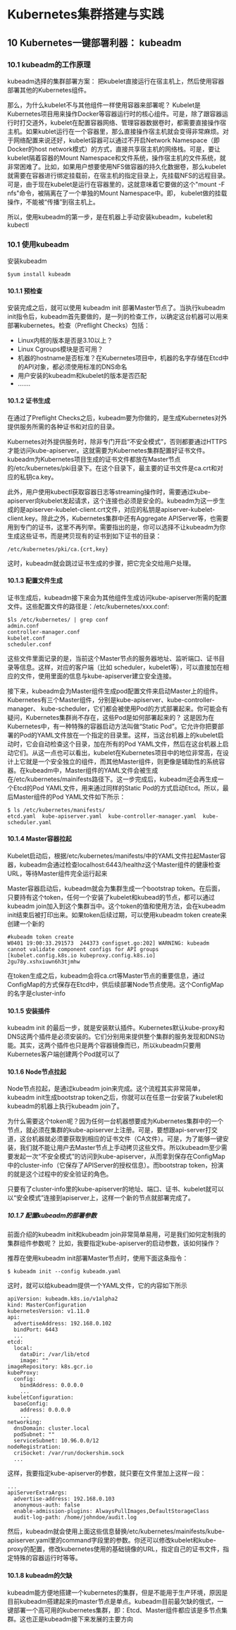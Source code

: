 # Kubernetes集群搭建与实践

## 10  Kubernetes一键部署利器： kubeadm



### 10.1 kubeadm的工作原理

kubeadm选择的集群部署方案：  把kubelet直接运行在宿主机上，然后使用容器部署其他的Kubernetes组件。

那么，为什么kubelet不与其他组件一样使用容器来部署呢？
Kubelet是Kubernetes项目用来操作Docker等容器运行时的核心组件。可是，除了跟容器运行时打交道外，kubelet在配置容器网络、管理容器数据卷时，都需要直接操作宿主机。如果kublet运行在一个容器里，那么直接操作宿主机就会变得非常麻烦。对于网络配置来说还好，kubelet容器可以通过不开启Network Namespace（即 Docker的host network模式）的方式，直接共享宿主机的网络栈。可是，要让kubelet隔着容器的Mount Namespace和文件系统，操作宿主机的文件系统，就非常困难了。比如，如果用户想要使用NFS做容器的持久化数据卷，那么kubelet就需要在容器进行绑定挂载前，在宿主机的指定目录上，先挂载NFS的远程目录。可是，由于现在kubelet是运行在容器里的，这就意味着它要做的这个"mount -F nfs"命令，被隔离在了一个单独的Mount Namespace中。即， kubelet做的挂载操作，不能被“传播”到宿主机上。

所以，使用kubeadm的第一步，是在机器上手动安装kubeadm，kubelet和kubectl 

### 10.1 使用kubeadm

安装kubeadm

```
$yum install kubeadm
```

#### 10.1.1 预检查

安装完成之后，就可以使用 kubeadm init 部署Master节点了。当执行kubeadm init指令后，kubeadm首先要做的，是一列的检查工作，以确定这台机器可以用来部署kubernetes。检查（Preflight Checks）包括：

- Linux内核的版本是否是3.10以上？
- Linux Cgroups模块是否可用？
- 机器的hostname是否标准？在Kubernetes项目中，机器的名字存储在Etcd中的API对象，都必须使用标准的DNS命名
- 用户安装的kubeadm和kubelet的版本是否匹配
- .......

#### 10.1.2 证书生成

在通过了Preflight Checks之后，kubeadm要为你做的，是生成Kubernetes对外提供服务所需的各种证书和对应的目录。

Kubernetes对外提供服务时，除非专门开启“不安全模式”，否则都要通过HTTPS才能访问kube-apiserver。这就需要为Kubernetes集群配置好证书文件。kubeadm为Kubernetes项目生成的证书文件都放在Master节点的/etc/kubernetes/pki目录下。在这个目录下，最主要的证书文件是ca.crt和对应的私钥ca.key。

此外，用户使用kubectl获取容器日志等streaming操作时，需要通过kube-apiserver向kubelet发起请求，这个连接也必须是安全的。kubeadm为这一步生成的是apiserver-kubelet-client.crt文件，对应的私钥是apiserver-kubelet-client.key。除此之外，Kubernetes集群中还有Aggregate APIServer等，也需要用到专门的证书，这里不再列举。需要指出的是，你可以选择不让kubeadm为你生成这些证书，而是拷贝现有的证书到如下证书的目录：

```
/etc/kubernetes/pki/ca.{crt,key}
```

这时，kubeadm就会跳过证书生成的步骤，把它完全交给用户处理。

#### 10.1.3 配置文件生成

证书生成后，kubeadm接下来会为其他组件生成访问kube-apiserver所需的配置文件。这些配置文件的路径是：/etc/kubernetes/xxx.conf: 

```
$ls /etc/kubernetes/ | grep conf
admin.conf
controller-manager.conf
kubelet.conf
scheduler.conf
```

这些文件里面记录的是，当前这个Master节点的服务器地址、监听端口、证书目录等信息。这样，对应的客户端（比如 scheduler，kubelet等），可以直接加在相应的文件，使用里面的信息与kube-apiserver建立安全连接。

接下来，kubeadm会为Master组件生成pod配置文件来启动Master上的组件。Kubernetes有三个Master组件，分别是kube-apiserver、kube-controller-manager、 kube-scheduler，它们都会被使用Pod的方式部署起来。你可能会有疑问，Kubernetes集群尚不存在，这些Pod是如何部署起来的？
这是因为在Kubernetes中，有一种特殊的容器启动方法叫做“Static Pod”。它允许你把要部署的Pod的YAML文件放在一个指定的目录里。这样，当这台机器上的kubelet启动时，它会自动检查这个目录，加在所有的Pod YAML文件，然后在这台机器上启动它们。从这一点也可以看出，kubelet在Kubernetes项目中的地位非常高，在设计上它就是一个安全独立的组件，而其他Master组件，则更像是辅助性的系统容器。在kubeadm中，Master组件的YAML文件会被生成在/etc/kubernetes/mainifests路径下。这一步完成后，kubeadm还会再生成一个Etcd的Pod YAML文件，用来通过同样的Static Pod的方式启动Etcd。所以，最后Master组件的Pod YAML文件如下所示：

```
$ ls /etc/kubernetes/manifests/
etcd.yaml  kube-apiserver.yaml  kube-controller-manager.yaml  kube-scheduler.yaml
```

#### 10.1.4 Master容器拉起

Kubelet启动后，根据/etc/kubernetes/manifests/中的YAML文件拉起Master容器，kubeadm会通过检查localhost:6443/healthz这个Master组件的健康检查URL，等待Master组件完全运行起来

Master容器启动后，kubeadm就会为集群生成一个bootstrap token。在后面，只要持有这个token，任何一个安装了kubelet和kubead的节点，都可以通过kubeadm join加入到这个集群当中。这个token的值和使用方法，会在kubeadm init结束后被打印出来。如果token后续过期，可以使用kubeadm token create来创建一个新的

```
#kubeadm token create
W0401 19:00:33.291573  244373 configset.go:202] WARNING: kubeadm cannot validate component configs for API groups [kubelet.config.k8s.io kubeproxy.config.k8s.io]
2gu78y.xshxiuwn6h3tjmhw
```



在token生成之后，kubeadm会将ca.crt等Master节点的重要信息，通过ConfigMap的方式保存在Etcd中，供后续部署Node节点使用。这个ConfigMap的名字是cluster-info

 #### 10.1.5 安装插件

kubeadm init 的最后一步，就是安装默认插件。Kubernetes默认kube-proxy和DNS这两个插件是必须安装的。它们分别用来提供整个集群的服务发现和DNS功能。其实，这两个插件也只是两个容器镜像而已，所以kubeadm只要用Kubernetes客户端创建两个Pod就可以了

#### 10.1.6 Node节点拉起

Node节点拉起，是通过kubeadm join来完成。这个流程其实非常简单，kubeadm init生成bootstrap token之后，你就可以在任意一台安装了kubelet和kubeadm的机器上执行kubeadm join了。

为什么需要这个token呢？因为任何一台机器想要成为Kubernetes集群中的一个节点，就必须在集群的kube-apiserver上注册。可是，要想跟api-server打交道，这台机器就必须要获取到相应的证书文件（CA文件）。可是，为了能够一键安装，我们就不能让用户去Master节点上手动拷贝这些文件。所以kubeadm至少需要发起一次“不安全模式”的访问到kube-apiserver，从而拿到保存在ConfigMap中的cluster-info（它保存了APIServer的授权信息）。而bootstrap token，扮演的就是这个过程中的安全验证的角色。

只要有了cluster-info里的kube-apiserver的地址、端口、证书、kubelet就可以以“安全模式”连接到apiserver上，这样一个新的节点就部署完成了。

##### 10.1.7 配置kubeadm的部署参数

前面介绍的kubeadm init和kubeadm join非常简单易用，可是我们如何定制我的集群组件参数呢？ 比如，我要指定kube-apiserver的启动参数，该如何操作？

推荐在使用kubeadm init部署Master节点时，使用下面这条指令：

```
$ kubeadm init --config kubeadm.yaml
```

这时，就可以给kubeadm提供一个YAML文件，它的内容如下所示

```
apiVersion: kubeadm.k8s.io/v1alpha2
kind: MasterConfiguration
kubernetesVersion: v1.11.0
api:
  advertiseAddress: 192.168.0.102
  bindPort: 6443
  ...
etcd:
  local:
    dataDir: /var/lib/etcd
    image: ""
imageRepository: k8s.gcr.io
kubeProxy:
  config:
    bindAddress: 0.0.0.0
    ...
kubeletConfiguration:
  baseConfig:
    address: 0.0.0.0
    ...
networking:
  dnsDomain: cluster.local
  podSubnet: ""
  serviceSubnet: 10.96.0.0/12
nodeRegistration:
  criSocket: /var/run/dockershim.sock
  ...
```

这样，我要指定kube-apiserver的参数，就只要在文件里加上这样一段：

```
...
apiServerExtraArgs:
  advertise-address: 192.168.0.103
  anonymous-auth: false
  enable-admission-plugins: AlwaysPullImages,DefaultStorageClass
  audit-log-path: /home/johndoe/audit.log
```

然后，kubeadm就会使用上面这些信息替换/etc/kubernetes/mainifests/kube-apiserver.yaml里的command字段里的参数。你还可以修改kubelet和kube-proxy的配置，修改kubernetes使用的基础镜像的URL，指定自己的证书文件，指定特殊的容器运行时等等。



#### 10.1.8 kubeadm的欠缺

kubeadm能方便地搭建一个kubernetes的集群，但是不能用于生产环境，原因是目前kubeadm搭建起来的master节点是单点。kubeadm目前最欠缺的俄式，一键部署一个高可用的kubernetes集群，即：Etcd、Master组件都应该是多节点集群。这也正是kubeadm接下来发展的主要方向

 



